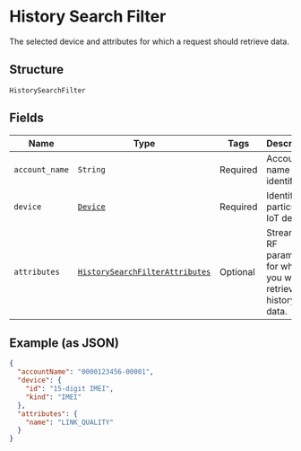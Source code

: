 
# History Search Filter

The selected device and attributes for which a request should retrieve data.

## Structure

`HistorySearchFilter`

## Fields

| Name | Type | Tags | Description |
|  --- | --- | --- | --- |
| `account_name` | `String` | Required | Account name identifier. |
| `device` | [`Device`](../../doc/models/device.md) | Required | Identifies a particular IoT device. |
| `attributes` | [`HistorySearchFilterAttributes`](../../doc/models/history-search-filter-attributes.md) | Optional | Streaming RF parameters for which you want to retrieve history data. |

## Example (as JSON)

```json
{
  "accountName": "0000123456-00001",
  "device": {
    "id": "15-digit IMEI",
    "kind": "IMEI"
  },
  "attributes": {
    "name": "LINK_QUALITY"
  }
}
```

